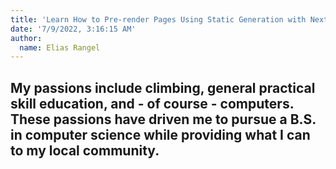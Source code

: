 ```yaml
---
title: 'Learn How to Pre-render Pages Using Static Generation with Next.js'
date: '7/9/2022, 3:16:15 AM'
author:
  name: Elias Rangel
---
```


## My passions include climbing, general practical skill education, and - of course - computers. These passions have driven me to pursue a B.S. in computer science while providing what I can to my local community.
